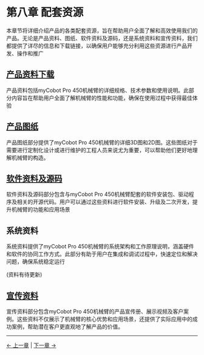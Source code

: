 # 第八章 配套资源
本章节将详细介绍产品的各类配套资源，旨在帮助用户全面了解和高效使用我们的产品。无论是产品资料、图纸、软件资料及源码，还是系统资料和宣传资料，我们都提供了详尽的信息和下载链接，以确保用户能够充分利用这些资源进行产品开发、操作和推广

## [产品资料下载](./8.1-ProductInformation/README.md)

产品资料包括myCobot Pro 450机械臂的详细规格、技术参数和使用说明。此部分内容旨在帮助用户全面了解机械臂的性能和功能，确保在使用过程中获得最佳体验

## [产品图纸](./8.2-ProductDrawings/README.md)

产品图纸部分提供了myCobot Pro 450机械臂的详细3D图和2D图。这些图纸对于需要进行定制化设计或进行维护的工程人员来说尤为重要，可以帮助他们更好地理解机械臂的构造。

## [软件资料及源码](./8.3-SoftwareInformationAndSourceCode/README.md)
软件资料及源码部分包含与myCobot Pro 450机械臂配套的软件安装包、驱动程序及相关的开源代码。用户可以通过这些资料进行软件安装、升级及二次开发，提升机械臂的功能和应用场景

## 系统资料

系统资料提供了myCobot Pro 450机械臂的系统架构和工作原理说明，涵盖硬件和软件的协同工作方式。此部分有助于用户在集成和调试过程中，快速定位和解决问题，确保系统稳定运行

(资料有待更新)

## [宣传资料](./8.5-PromotionalMaterials/README.md)

宣传资料部分包含myCobot Pro 450机械臂的产品宣传册、展示视频及客户案例。这些资料不仅展示了机械臂的核心优势和应用场景，还提供了实际应用中的成功案例，帮助潜在客户更直观地了解产品的价值。


---

[← 上一章](../7-ExamplesRobotsUsing/README.md) | [下一章 →](8.1-ProductInformation/README.md)